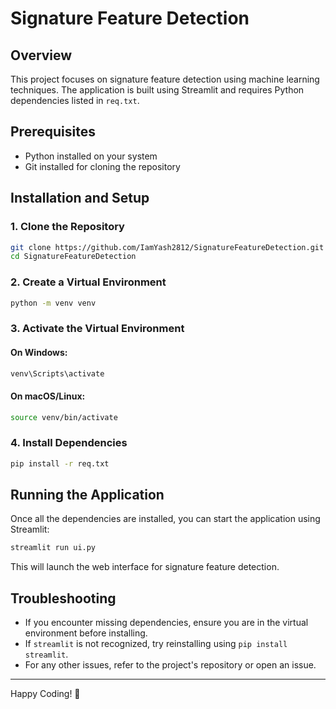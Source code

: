 # Signature Feature Detection

## Overview
This project focuses on signature feature detection using machine learning techniques. The application is built using Streamlit and requires Python dependencies listed in `req.txt`.

## Prerequisites
- Python installed on your system
- Git installed for cloning the repository

## Installation and Setup

### 1. Clone the Repository
```sh
git clone https://github.com/IamYash2812/SignatureFeatureDetection.git
cd SignatureFeatureDetection
```

### 2. Create a Virtual Environment
```sh
python -m venv venv
```

### 3. Activate the Virtual Environment
#### On Windows:
```sh
venv\Scripts\activate
```
#### On macOS/Linux:
```sh
source venv/bin/activate
```

### 4. Install Dependencies
```sh
pip install -r req.txt
```

## Running the Application
Once all the dependencies are installed, you can start the application using Streamlit:
```sh
streamlit run ui.py
```

This will launch the web interface for signature feature detection.

## Troubleshooting
- If you encounter missing dependencies, ensure you are in the virtual environment before installing.
- If `streamlit` is not recognized, try reinstalling using `pip install streamlit`.
- For any other issues, refer to the project's repository or open an issue.



---

Happy Coding! 🚀

